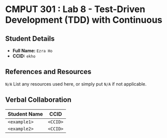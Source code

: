 # CMPUT 301 : Lab 8 - Test-Driven Development (TDD) with Continuous

## Student Details

- **Full Name:** `Ezra Ho`
- **CCID:** `ekho`

## References and Resources
`N/A`
List any resources used here, or simply put `N/A` if not applicable.

## Verbal Collaboration

| Student Name | CCID     |
| ------------ | -------- |
| `<example1>` | `<CCID>` |
| `<example2>` | `<CCID>` |
